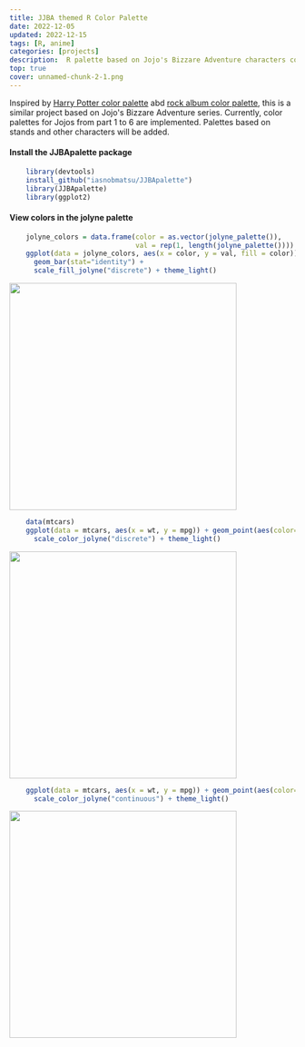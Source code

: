 ```yaml
---
title: JJBA themed R Color Palette
date: 2022-12-05
updated: 2022-12-15
tags: [R, anime]
categories: [projects]
description:  R palette based on Jojo's Bizzare Adventure characters compatible with ggplot2.
top: true
cover: unnamed-chunk-2-1.png
---
```



Inspired by [Harry Potter color palette](https://github.com/aljrico/harrypotter) abd [rock album color palette](https://github.com/johnmackintosh/rockthemes), this is a similar project based on Jojo's Bizzare Adventure series. Currently, color palettes for Jojos from part 1 to 6 are implemented. Palettes based on stands and other characters will be added.


#### Install the JJBApalette package

```R
    library(devtools)
    install_github("iasnobmatsu/JJBApalette")
    library(JJBApalette)
    library(ggplot2)
```

#### View colors in the jolyne palette

```R
    jolyne_colors = data.frame(color = as.vector(jolyne_palette()),
                               val = rep(1, length(jolyne_palette())))
    ggplot(data = jolyne_colors, aes(x = color, y = val, fill = color)) + 
      geom_bar(stat="identity") +
      scale_fill_jolyne("discrete") + theme_light()
```
<img src="unnamed-chunk-2-1.png" width=400px>

```R
    data(mtcars)
    ggplot(data = mtcars, aes(x = wt, y = mpg)) + geom_point(aes(color=factor(cyl))) + 
      scale_color_jolyne("discrete") + theme_light()
```

<img src="unnamed-chunk-2-2.png" width=400px>

```R
    ggplot(data = mtcars, aes(x = wt, y = mpg)) + geom_point(aes(color=hp)) + 
      scale_color_jolyne("continuous") + theme_light()
```
<img src="unnamed-chunk-2-3.png" width=400px>



